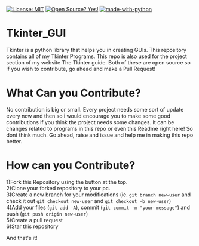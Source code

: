 [![License: MIT](https://img.shields.io/badge/License-MIT-yellow.svg)](https://opensource.org/licenses/MIT)
[![Open Source? Yes!](https://badgen.net/badge/Open%20Source%20%3F/Yes%21/blue?icon=github)](https://github.com/AM1CODES/badges/)
[![made-with-python](https://img.shields.io/badge/Made%20with-Python-1f425f.svg)](https://www.python.org/)
# Tkinter_GUI
Tkinter is a python library that helps you in creating GUIs. This repository contains all of my Tkinter Programs. This repo is also used for the project section of my website The  Tkinter guide. Both of these  are open source so if you wish to contribute, go ahead and make a Pull Request!

# What Can you Contribute?
No contribution is big or small. Every project needs some sort of update every now and then so i would encourage you to make some good contributions if you think the project needs some changes. It can be changes related to programs in this repo or even this Readme right here! So dont think much. Go ahead, raise and issue and help me in making this repo better.

# How can you Contribute?
1)Fork this Repository using the button at the top.<br>
2)Clone your forked repository to your pc.<br>
3)Create a new branch for your modifications (ie. `git branch new-user` and check it out `git checkout new-user` and `git checkout -b new-user`)<br>
4)Add your files (`git add -A`), commit (`git commit -m "your message"`) and push (`git push origin new-user`)<br>
5)Create a pull request<br>
6)Star this repository<br>

And that's it! 
